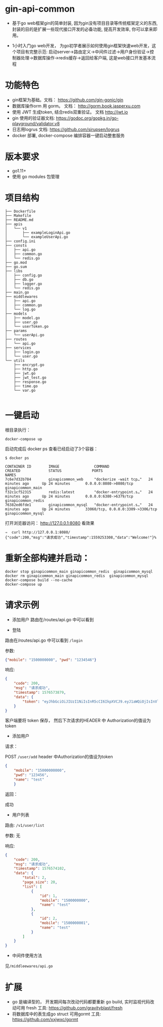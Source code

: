 # gin-api-common 

* 基于go web框架gin的简单封装, 因为gin没有项目目录等传统框架定义的东西, 封装的目的是扩展一些现代接口开发的必备功能, 提高开发效率, 你可以拿来即用。

* 1小时入门go web开发， 为go初学者展示如何使用gin框架快速web开发，这个项目有完整示范: 
启动server->路由定义->中间件过滤->用户身份验证->控制器处理->数据库操作->redis缓存->返回给客户端, 这是web接口开发基本流程

# 功能特色
* gin框架为基础。文档： https://github.com/gin-gonic/gin
* 数据库操作orm 用 gorm。 文档： http://gorm.book.jasperxu.com 
* 使用 JWT 生成token, 结合redis双重验证。 文档 http://jwt.io
* gin 使用的验证器文档: https://godoc.org/gopkg.in/go-playground/validator.v8
* 日志用logrus  文档: https://github.com/sirupsen/logrus
* docker 部署, docker-compose 编排容器一键启动整套服务

# 版本要求

 * go1.11+
 * 使用 go modules 包管理

# 项目结构

```cassandraql
├── Dockerfile
├── Makefile
├── README.md
├── apis
│   └── v1
│       ├── exampleLoginApi.go
│       └── exampleUserApi.go
├── config.ini
├── consts
│   ├── api.go
│   ├── common.go
│   └── redis.go
├── go.mod
├── go.sum
├── libs
│   ├── config.go
│   ├── db.go
│   ├── logger.go
│   └── redis.go
├── main.go
├── middlewares
│   ├── api.go
│   ├── common.go
│   └── log.go
├── models
│   ├── model.go
│   ├── user.go
│   └── userToken.go
├── params
│   └── userApi.go
├── routes
│   └── api.go
├── services
│   ├── login.go
│   └── user.go
└── utils
    ├── encrypt.go
    ├── http.go
    ├── jwt.go
    ├── jwt_test.go
    ├── response.go
    ├── time.go
    └── var.go


```

# 一键启动
根目录执行： 

```
docker-compose up
```
启动完成后 docker ps 查看已经启动了3个容器：
```cassandraql
$ docker ps

CONTAINER ID        IMAGE                COMMAND                  CREATED             STATUS              PORTS                               NAMES
7c6e7d32b784        ginapicommon_web     "dockerize -wait tcp…"   24 minutes ago      Up 24 minutes       0.0.0.0:8080->8080/tcp              ginapicommon_main
f32c1cf52315        redis:latest         "docker-entrypoint.s…"   24 minutes ago      Up 24 minutes       0.0.0.0:6380->6379/tcp              ginapicommon_redis
76382ed6fde1        ginapicommon_mysql   "docker-entrypoint.s…"   24 minutes ago      Up 24 minutes       33060/tcp, 0.0.0.0:3309->3306/tcp   ginapicommon_mysql
```



打开浏览器访问： http://127.0.0.1:8080 看效果
```cassandraql
⇒  curl http://127.0.0.1:8080/
{"code":200,"msg":"请求成功","timestamp":1559253308,"data":"Welcome!"}%
```

# 重新全部构建并启动：

```cassandraql
docker stop ginapicommon_main ginapicommon_redis  ginapicommon_mysql
docker rm ginapicommon_main ginapicommon_redis  ginapicommon_mysql
docker-compose build --no-cache
docker-compose up
```


# 请求示例

* 添加用户
路由在/routes/api.go 中可以看到 

 
* 登陆


路由在/routes/api.go 中可以看到 ```/login``` 




参数:
```json
{"mobile": "1500000000", "pwd": "1234546"}
```
响应:
```json
{
    "code": 200,
    "msg": "请求成功",
    "timestamp": 1576573879,
    "data": {
        "token": "eyJhbGciOiJIUzI1NiIsInR5cCI6IkpXVCJ9.eyJ1aWQiOjIsInVlbiI6ImVjNDc2ZDJkNGU3ODhkYzA3YzFkNDI3NGVkZjA1Y2Y1YmQyMGI4YWYwYTdlODcwYTAzMzRmYjZlZDg2MzNiZDQiLCJleHAiOjE1NzY2NjAyNzksImlzcyI6InRlc3QifQ.erealfYAsbxkvoyf3IxXvRSX46hZt4G6JxPQmYoNvNc"
    }
}
```

客户端要将 token 保存， 然后下次请求的HEADER 中 Authorization的值设为token


* 添加用户

请求：


POST  ```/user/add```
header 中Authorization的值设为token

```json
{
    "mobile": "15000000000",
    "pwd": "123456",
    "name": "test"
    }
```
返回：


成功




* 用户列表


路由: ```/v1/user/list```


参数: 无 


响应:
```json
{
    "code": 200,
    "msg": "请求成功",
    "timestamp": 1576574102,
    "data": {
        "total": 2,
        "page_size": 20,
        "list": [
            {
                "id": 1,
                "mobile": "1500000000",
                "name": "test"
            },
            {
                "id": 2,
                "mobile": "1500000001",
                "name": "test"
            }
        ]
    }
}

```
* 中间件使用方法

见```/middleewares/api.go```
 



# 扩展

* go 是编译型的， 开发期间每次改动代码都要重新 go build, 实时监视代码改动可用 fresh 工具: https://github.com/gravityblast/fresh
* 将数据库中的表生成go struct 可用gormt 工具: https://github.com/xxjwxc/gormt




